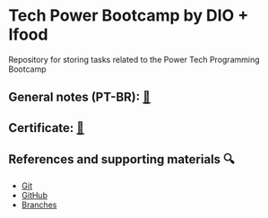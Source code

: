 # Tech Power Bootcamp  by DIO + Ifood 

Repository for storing tasks related to the Power Tech Programming Bootcamp

## General notes (PT-BR): [📝](https://docs.google.com/document/d/1KAcBYqbrZOv8YcGRKsiVlquUj2721mcfR9IdD-HZBmQ/edit?usp=sharing)

## Certificate: [📜](https://drive.google.com/file/d/1N7fblsvyVmeL2d5JGbOAJVaJ9n2bcHjb/view?usp=drive_link) 

## References and supporting materials 🔍
- [Git](https://git-scm.com/doc)
- [GitHub](https://docs.github.com/pt)
- [Branches](https://git-scm.com/book/en/v2/Git-Branching-Branches-in-a-Nutshell)
